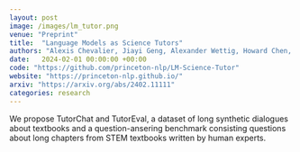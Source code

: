 ```yaml
---
layout: post
image: /images/lm_tutor.png
venue: "Preprint"
title:  "Language Models as Science Tutors"
authors: "Alexis Chevalier, Jiayi Geng, Alexander Wettig, Howard Chen, Sebastian Mizera, Simon Machado, Arturo Rodriguez Fanlo, Simon Frieder, <strong>Zirui Wang</strong>, Akshara Prabhakar, Jiachen T. Wang, Xindi Wu, Mengzhou Xia, Wenhan Xia, Jiatong Yu, Ellie Thieu, Max Aragon, Zhiyong Ren, Junjie Zhu, Toni Annala, Sanjeev Arora, Danqi Chen"
date:   2024-02-01 00:00:00 +00:00
code: "https://github.com/princeton-nlp/LM-Science-Tutor"
website: "https://princeton-nlp.github.io/"
arxiv: "https://arxiv.org/abs/2402.11111"
categories: research
---
```

We propose TutorChat and TutorEval, a dataset of long synthetic dialogues about textbooks and a question-ansering benchmark consisting questions about long chapters from STEM textbooks written by human experts.